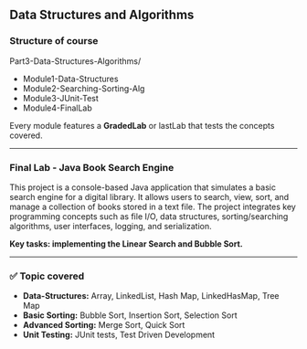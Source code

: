 ## Data Structures and Algorithms

### Structure of course

Part3-Data-Structures-Algorithms/          
- Module1-Data-Structures
- Module2-Searching-Sorting-Alg  
- Module3-JUnit-Test
- Module4-FinalLab

Every module features a **GradedLab** or lastLab that tests the concepts covered. 

_____

### Final Lab - Java Book Search Engine

This project is a console-based Java application that simulates a basic search engine for a digital library. It allows users to search, view, sort, and manage a collection of books stored in a text file. The project integrates key programming concepts such as file I/O, data structures, sorting/searching algorithms, user interfaces, logging, and serialization. 

**Key tasks: implementing the Linear Search and Bubble Sort.**

_____

### ✅ Topic covered

- **Data-Structures:** Array, LinkedList, Hash Map, LinkedHasMap, Tree Map
- **Basic Sorting:** Bubble Sort, Insertion Sort, Selection Sort
- **Advanced Sorting:** Merge Sort, Quick Sort
- **Unit Testing:** JUnit tests, Test Driven Development


